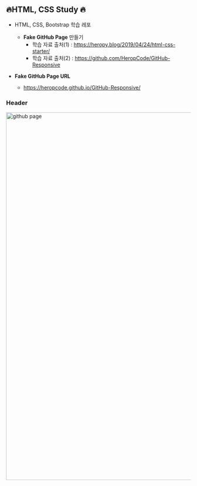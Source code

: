 ## :fire:HTML, CSS Study :fire:

- HTML, CSS, Bootstrap 학습 레포
  - **Fake GitHub Page** 만들기
    - 학습 자료 출처(1) : https://heropy.blog/2019/04/24/html-css-starter/
    - 학습 자료 출처(2) : https://github.com/HeropCode/GitHub-Responsive

- **Fake GitHub Page URL**
  - https://heropcode.github.io/GitHub-Responsive/

### Header
<p>
    <img src="https://user-images.githubusercontent.com/49539592/97803160-8dcd3580-1c8b-11eb-8fd8-d55552146cfb.png" alt="github page" width=1000>
</p>
